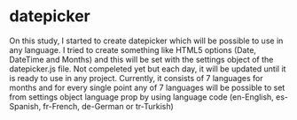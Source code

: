 # datepicker
On this study, I started to create datepicker which will be possible to use in any language. I tried to create something like HTML5 options (Date, DateTime and Months) and this will be set with the settings object of the datepicker.js file. Not compeleted yet but each day, it will be updated until it is ready to use in any project. Currently, it consists of 7 languages for months and for every single point any of 7 languages will be possible to set from settings object language prop by using language code (en-English, es-Spanish, fr-French, de-German or tr-Turkish) 
